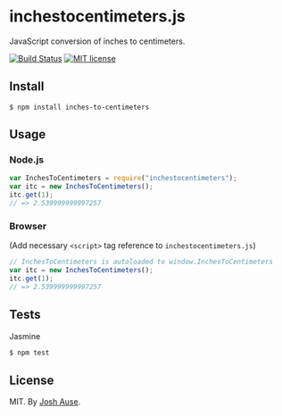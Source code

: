 # inchestocentimeters.js

JavaScript conversion of inches to centimeters.

[![Build Status](https://travis-ci.org/joshause/inchestocentimeters.svg?branch=master)](https://travis-ci.org/joshause/inchestocentimeters)
[![MIT license](http://img.shields.io/badge/license-MIT-brightgreen.svg)](http://opensource.org/licenses/MIT)

## Install

```
$ npm install inches-to-centimeters
```

## Usage

### Node.js

```js
var InchesToCentimeters = require("inchestocentimeters");
var itc = new InchesToCentimeters();
itc.get(1);
// => 2.539999999997257
```

### Browser

(Add necessary `<script>` tag reference to `inchestocentimeters.js`)

```js
// InchesToCentimeters is autoloaded to window.InchesToCentimeters
var itc = new InchesToCentimeters();
itc.get(1);
// => 2.539999999997257
```

## Tests

Jasmine

```bash
$ npm test
```

## License

MIT. By [Josh Ause](http://www.github.com/joshause).
